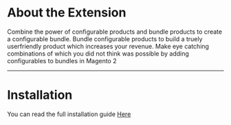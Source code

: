 # About the Extension
Combine the power of configurable products and bundle products to create a configurable bundle. Bundle configurable products to build a truely userfriendly product which increases your revenue. Make eye catching combinations of which you did not think was possible by adding configurables to bundles in Magento 2

* * *

# Installation
You can read the full installation guide [Here](https://bitbucket.org/TeamWizkunde/configurable-bundle-m2/wiki/Installation)
